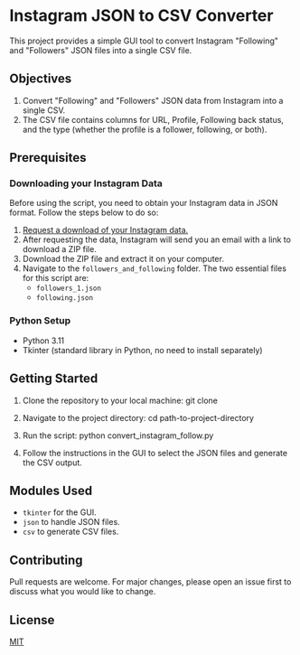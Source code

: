 # Instagram JSON to CSV Converter

This project provides a simple GUI tool to convert Instagram "Following" and "Followers" JSON files into a single CSV file.

## Objectives

1. Convert "Following" and "Followers" JSON data from Instagram into a single CSV.
2. The CSV file contains columns for URL, Profile, Following back status, and the type (whether the profile is a follower, following, or both).

## Prerequisites

### Downloading your Instagram Data

Before using the script, you need to obtain your Instagram data in JSON format. Follow the steps below to do so:

1. [Request a download of your Instagram data.](https://www.instagram.com/download/request/)
2. After requesting the data, Instagram will send you an email with a link to download a ZIP file.
3. Download the ZIP file and extract it on your computer.
4. Navigate to the `followers_and_following` folder. The two essential files for this script are:
   - `followers_1.json`
   - `following.json`

### Python Setup

- Python 3.11
- Tkinter (standard library in Python, no need to install separately)

## Getting Started

1. Clone the repository to your local machine:
git clone <repository-url>

2. Navigate to the project directory:
cd path-to-project-directory

3. Run the script:
python convert_instagram_follow.py

4. Follow the instructions in the GUI to select the JSON files and generate the CSV output.

## Modules Used

- `tkinter` for the GUI.
- `json` to handle JSON files.
- `csv` to generate CSV files.

## Contributing

Pull requests are welcome. For major changes, please open an issue first to discuss what you would like to change.

## License

[MIT](https://choosealicense.com/licenses/mit/)

